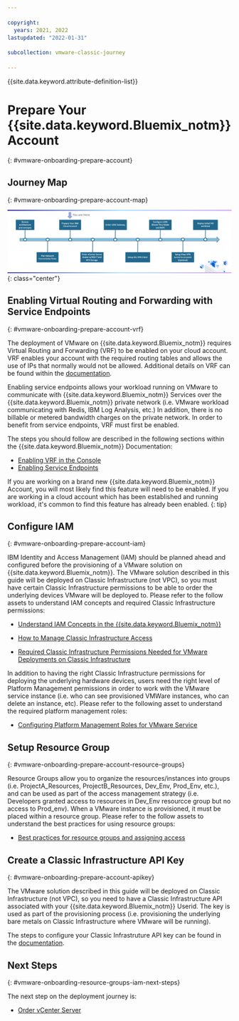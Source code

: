```yaml
---

copyright:
  years: 2021, 2022
lastupdated: "2022-01-31"

subcollection: vmware-classic-journey

---
```


{{site.data.keyword.attribute-definition-list}}

# Prepare Your {{site.data.keyword.Bluemix_notm}} Account
{: #vmware-onboarding-prepare-account}

## Journey Map
{: #vmware-onboarding-prepare-account-map}

![Architecture](images/solution-vmware-onboarding-hidden/prepare-account/journey-map.png){: class="center"}

## Enabling Virtual Routing and Forwarding with Service Endpoints
{: #vmware-onboarding-prepare-account-vrf}

The deployment of VMware on {{site.data.keyword.Bluemix_notm}} requires Virtual Routing and Forwarding (VRF) to be enabled on your cloud account. VRF enables your account with the required routing tables  and allows the use of IPs that normally would not be allowed. Additional details on VRF can be found within the [documentation](https://{DomainName}/docs/direct-link?topic=direct-link-overview-of-virtual-routing-and-forwarding-vrf-on-ibm-cloud).

Enabling service endpoints allows your workload running on VMware to communicate with {{site.data.keyword.Bluemix_notm}} Services over the {{site.data.keyword.Bluemix_notm}} private network (i.e. VMware workload communicating with Redis, IBM Log Analysis, etc.) In addition, there is no billable or metered bandwidth charges on the private network. In order to benefit from service endpoints, VRF must first be enabled. 

The steps you should follow are described in the following sections within the {{site.data.keyword.Bluemix_notm}} Documentation:

-  [Enabling VRF in the Console](https://{DomainName}/docs/account?topic=account-vrf-service-endpoint&interface=ui#vrf) 
-  [Enabling Service Endpoints](https://{DomainName}/docs/account?topic=account-vrf-service-endpoint&interface=ui#service-endpoint) 

If you are working on a brand new {{site.data.keyword.Bluemix_notm}} Account, you will most likely find this feature will need to be enabled. If you are working in a cloud account which has been established and running workload, it's common to find this feature has already been enabled. 
{: tip}

## Configure IAM
{: #vmware-onboarding-prepare-account-iam}

IBM Identity and Access Management (IAM) should be planned ahead and configured before the provisioning of a VMware solution on {{site.data.keyword.Bluemix_notm}}. The VMware solution described in this guide will be deployed on Classic Infrastructure (not VPC), so you must have certain Classic Infrastructure permissions to be able to order the underlying devices VMware will be deployed to.  Please refer to the follow assets to understand IAM concepts and required Classic Infrastructure permissions:

- [Understand IAM Concepts in the {{site.data.keyword.Bluemix_notm}}](https://{DomainName}/docs/account?topic=account-iamoverview)

- [How to Manage Classic Infrastructure Access](https://{DomainName}/docs/account?topic=account-mngclassicinfra)

- [Required Classic Infrastructure Permissions Needed for VMware Deployments on Classic Infrastructure](https://{DomainName}/docs/vmwaresolutions?topic=vmwaresolutions-cloud-infra-acct-req)

In addition to having the right Classic Infrastructure permissions for deploying the underlying hardware devices, users need the right level of Platform Management permissions in order to work with the VMware service instance (i.e. who can see provisioned VMWare instances, who can delete an instance, etc). Please refer to the following asset to understand the required   platform management roles:

- [Configuring Platform Management Roles for VMware Service](https://{DomainName}/docs/vmwaresolutions?topic=vmwaresolutions-iam)

## Setup Resource Group
{: #vmware-onboarding-prepare-account-resource-groups}

Resource Groups allow you to organize the resources/instances into groups (i.e. ProjectA_Resources, ProjectB_Resources, Dev_Env, Prod_Env, etc.), and can be used as part of the access management strategy (i.e. Developers granted access to resources in Dev_Env resourcce group but no access to Prod_env). When a VMware instance is provisioned, it must be placed within a resource group. Please refer to the follow assets to understand the best practices for using resource groups:

- [Best practices for resource groups and assigning access](https://{DomainName}/docs/account?topic=account-account_setup)

## Create a Classic Infrastructure API Key
{: #vmware-onboarding-prepare-account-apikey}

The VMware solution described in this guide will be deployed on Classic Infrastructure (not VPC), so you need to have a Classic Infrastructure API associated with your {{site.data.keyword.Bluemix_notm}} Userid. The key is used as part of the provisioning process (i.e. provisioning the underlying bare metals on Classic Infrastructure where VMware will be running).

The steps to configure your Classic Infrastruture API key can be found in the [documentation](https://{DomainName}/docs/account?topic=account-classic_keys#create-classic-infrastructure-key).

## Next Steps
{: #vmware-onboarding-resource-groups-iam-next-steps}

The next step on the deployment journey is:

* [Order vCenter Server](/docs/vmware-classic-journey?topic=vmware-classic-journey-vmware-onboarding-order-cluster-storage)

